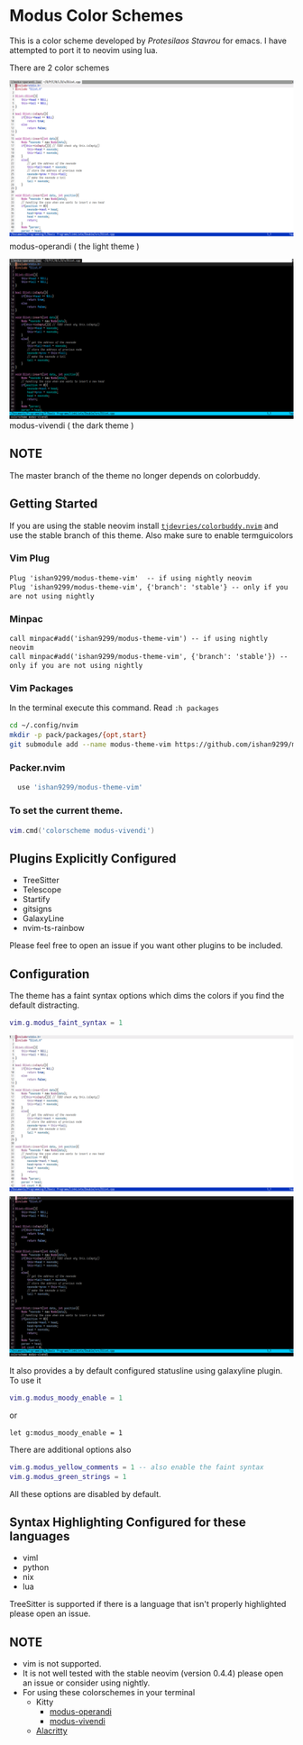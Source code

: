 Modus Color Schemes
=====================

This is a color scheme developed by *Protesilaos Stavrou* for emacs. I have attempted to port it to neovim using lua.

There are 2 color schemes

![modus-operandi](./screenshots/modus-operandi.png)
modus-operandi ( the light theme )

![modus-vivendi](./screenshots/modus-vivendi.png)
modus-vivendi ( the dark theme )

NOTE
----
The master branch of the theme no longer depends on colorbuddy.

Getting Started
---------------

If you are using the stable neovim install  [`tjdevries/colorbuddy.nvim`](https://github.com/tjdevries/colorbuddy.vim)
and use the stable branch of this theme.
Also make sure to enable termguicolors

### Vim Plug

```viml
Plug 'ishan9299/modus-theme-vim'  -- if using nightly neovim
Plug 'ishan9299/modus-theme-vim', {'branch': 'stable'} -- only if you are not using nightly
```

### Minpac

```viml
call minpac#add('ishan9299/modus-theme-vim') -- if using nightly neovim
call minpac#add('ishan9299/modus-theme-vim', {'branch': 'stable'}) -- only if you are not using nightly
```

### Vim Packages

In the terminal execute this command. Read `:h packages`
```sh
cd ~/.config/nvim
mkdir -p pack/packages/{opt,start}
git submodule add --name modus-theme-vim https://github.com/ishan9299/modus-theme-vim pack/packages/start/modus-theme-vim
```
### Packer.nvim
``` lua
  use 'ishan9299/modus-theme-vim'
```

### To set the current theme.
```lua
vim.cmd('colorscheme modus-vivendi')
```

Plugins Explicitly Configured
-----------------------------
- TreeSitter
- Telescope
- Startify
- gitsigns
- GalaxyLine
- nvim-ts-rainbow

Please feel free to open an issue if you want other plugins to be included.

Configuration
--------------
The theme has a faint syntax options which dims the colors if you find the default distracting.
```lua
vim.g.modus_faint_syntax = 1
```
  
![modus-faint-operandi](./screenshots/modus-operandi-faint.png)
![modus-faint-vivendi](./screenshots/modus-vivendi-faint.png)

It also provides a by default configured statusline using galaxyline plugin.
To use it
```lua
vim.g.modus_moody_enable = 1
```
or
```viml
let g:modus_moody_enable = 1
```

There are additional options also
```lua
vim.g.modus_yellow_comments = 1 -- also enable the faint syntax
vim.g.modus_green_strings = 1
```

All these options are disabled by default.

Syntax Highlighting Configured for these languages
--------------------------------------------------
- viml
- python
- nix
- lua

TreeSitter is supported if there is a language that isn't properly highlighted please open an issue.

## NOTE
- vim is not supported.
- It is not well tested with the stable neovim (version 0.4.4) please open an issue or consider using nightly.
- For using these colorschemes in your terminal
  + Kitty
    + [modus-operandi](https://github.com/ishan9299/Nixos/blob/d4bbb7536be95b59466bb9cca4d671be46e04e81/user/kitty/themes/modus-operandi.conf#L1-L47)
    + [modus-vivendi](https://github.com/ishan9299/Nixos/blob/d4bbb7536be95b59466bb9cca4d671be46e04e81/user/kitty/themes/modus-vivendi.conf#L1-L48)
  + [Alacritty](https://github.com/ishan9299/Nixos/blob/d4bbb7536be95b59466bb9cca4d671be46e04e81/user/alacritty/alacritty.yml#L30-L118)
